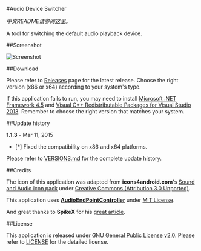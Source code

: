 #Audio Device Switcher

*中文README请参阅[这里](https://github.com/7bitex/Audio-Device-Switcher/blob/master/README.zh-CN.md)。*

A tool for switching the default audio playback device.

##Screenshot

![Screenshot](http://pic.yupoo.com/bitex/EuFb3rH7/11y2VS.png)

##Download

Please refer to [Releases](https://github.com/7bitex/Audio-Device-Switcher/releases) page for the latest release. Choose the right version (x86 or x64) according to your system's type.

If this application fails to run, you may need to install [Microsoft .NET Framework 4.5](http://www.microsoft.com/en-US/download/details.aspx?id=30653) and [Visual C++ Redistributable Packages for Visual Studio 2013](http://www.microsoft.com/en-us/download/details.aspx?id=40784). Remember to choose the right version that matches your system.

##Update history

**1.1.3** - Mar 11, 2015

 - [*] Fixed the compatibility on x86 and x64 platforms.

Please refer to [VERSIONS.md](https://github.com/7bitex/Audio-Device-Switcher/blob/master/VERSIONS.md) for the complete update history.

##Credits

The icon of this application was adapted from **icons4android.com**'s [Sound and Audio icon pack](https://www.iconfinder.com/icons/208039/audio_headphones_sound_icon) under [Creative Commons (Attribution 3.0 Unported)](http://creativecommons.org/licenses/by/3.0/).

This application uses **[AudioEndPointController](https://github.com/DanStevens/AudioEndPointController)** under [MIT License](http://www.opensource.org/licenses/MIT).

And great thanks to **SpikeX** for his [great article](http://www.spikex.net/programmatically-changing-the-default-audio-playback-device-on-windows-vista-windows-7/).

##License

This application is released under [GNU General Public License v2.0](http://www.gnu.org/licenses/gpl-2.0.html). Please refer to [LICENSE](https://github.com/7bitex/Audio-Device-Switcher/blob/master/LICENSE) for the detailed license.